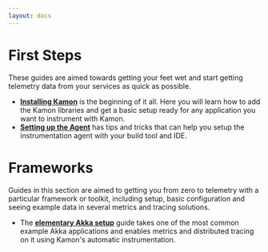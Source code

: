 ```yaml
---
layout: docs
---
```


First Steps
===========

These guides are aimed towards getting your feet wet and start getting telemetry data from your services as quick as
possible.

- [**Installing Kamon**][installing-kamon] is the beginning of it all. Here you will learn how to add the Kamon
  libraries and get a basic setup ready for any application you want to instrument with Kamon.
- [**Setting up the Agent**][setting-up-the-agent] has tips and tricks that can help you setup the instrumentation agent
  with your build tool and IDE.


Frameworks
==========

Guides in this section are aimed to getting you from zero to telemetry with a particular framework or toolkit, including
setup, basic configuration and seeing example data in several metrics and tracing solutions.

- The [**elementary Akka setup**][elementary-akka] guide takes one of the most common example Akka applications and
  enables metrics and distributed tracing on it using Kamon's automatic instrumentation.




[installing-kamon]: ./getting-started/
[setting-up-the-agent]: ./setting-up-the-agent/
[elementary-akka]: ./frameworks/elementary-akka-setup/